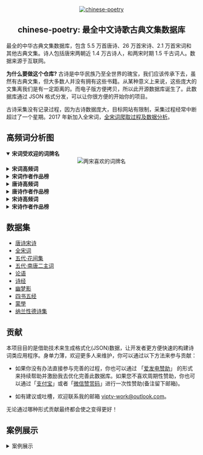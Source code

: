 <p align="center">
  <a href="https://github.com/chinese-poetry/chinese-poetry">
      <img src="https://avatars3.githubusercontent.com/u/30764933?s=200&v=4" alt="chinese-poetry">
  </a>
</p>

<h2 align="center">chinese-poetry: 最全中文诗歌古典文集数据库</h2>


最全的中华古典文集数据库，包含 5.5 万首唐诗、26 万首宋诗、2.1 万首宋词和其他古典文集。诗人包括唐宋两朝近 1.4 万古诗人，和两宋时期 1.5 千古词人。数据来源于互联网。

**为什么要做这个仓库?** 古诗是中华民族乃至全世界的瑰宝，我们应该传承下去，虽然有古典文集，但大多数人并没有拥有这些书籍。从某种意义上来说，这些庞大的文集离我们是有一定距离的。而电子版方便拷贝，所以此开源数据库诞生了。此数据库通过 JSON 格式分发，可以让你很方便的开始你的项目。

古诗采集没有记录过程，因为古诗数据庞大，目标网站有限制，采集过程经常中断超过了一个星期。2017 年新加入全宋词，[全宋词爬取过程及数据分析](https://jackeygao.github.io/r/words/crawl-ci.html)。

## 高频词分析图

<details open>
  <summary><b>宋词受欢迎的词牌名</b></summary>

<div align="center">
<img src="https://raw.githubusercontent.com/jackeygao/chinese-poetry/master/images/ci_rhythmic_topK.png" alt="两宋喜欢的词牌名">
</div>
</details>

<details>
  <summary><b>宋词高频词</b></summary>
  <img src="https://raw.githubusercontent.com/jackeygao/chinese-poetry/master/images/ci_words_topK.png" alt="宋词高频词" style="max-width:100%;">
</details>

<details>
  <summary><b>宋词作者作品榜</b></summary>
  <img src="https://raw.githubusercontent.com/jackeygao/chinese-poetry/master/images/ci_author_topK.png" alt="宋词作者作品榜" style="max-width:100%;">
</details>

<details>
  <summary><b>唐诗高频词</b></summary>
  <img src="https://raw.githubusercontent.com/jackeygao/chinese-poetry/master/images/tang_text_topK.png" alt="唐诗高频词" style="max-width:100%;">
</details>

<details>
  <summary><b>唐诗作者作品榜</b></summary>
  <img src="https://raw.githubusercontent.com/jackeygao/chinese-poetry/master/images/tang_author_topK.png" alt="唐诗作者作品榜" style="max-width:100%;">
</details>

<details>
  <summary><b>宋诗高频词</b></summary>
  <img src="https://raw.githubusercontent.com/jackeygao/chinese-poetry/master/images/song_text_topK.png" alt="宋诗高频词" style="max-width:100%;">
</details>

<details>
  <summary><b>宋诗作者作品榜</b></summary>
  <img src="https://raw.githubusercontent.com/jackeygao/chinese-poetry/master/images/song_author_topK.png" alt="宋诗作者作品榜" style="max-width:100%;">
</details>

## 数据集

- [唐诗宋诗](./全唐诗)
- [全宋词](./宋词)
- [五代·花间集](./五代诗词/huajianji)
- [五代·南唐二主词](./五代诗词/nantang)
- [论语](./论语)
- [诗经](./诗经)
- [幽梦影](./幽梦影)
- [四书五经](./四书五经)
- [蒙學](./蒙学)
- [纳兰性德诗集](./纳兰性德)


## 贡献

本项目目的是借助技术来生成格式化(JSON)数据，让开发者更方便快速的构建诗词类应用程序。身单力薄，欢迎更多人来维护，你可以通过以下方法来参与贡献：

- 如果你没有办法直接参与完善的过程，你也可以通过 「[爱发电赞助](https://afdian.com/a/viptv)」 的形式来持续帮助并激励我去优化完善此数据库。如果您不喜欢周期性赞助，你也可以通过「[支付宝](https://github.com/viptv-work/img/blob/main/viptv/assets/png/alipay.png?raw=true)」或者「[微信赞赏码](https://github.com/viptv-work/img/blob/main/viptv/assets/png/wxpay.png?raw=true)」进行一次性赞助(备注留下邮箱)。

- 如有建议或吐槽，欢迎联系我的邮箱 viptv-work@outlook.com。

无论通过哪种形式贡献最终都会使之变得更好！




## 案例展示

<details>
  <summary>案例展示</summary>
  
- [中文诗歌主页](https://chinese-poetry.github.io)是一个基于浏览器的诗词网站，包含唐诗三百首、宋词三百首等文集。
- [animalize](https://github.com/animalize) **/** [QuanTangshi](https://github.com/animalize/QuanTangshi)  *离线全唐诗 Android*
- [justdark](https://github.com/justdark) **/** [pytorch-poetry-gen](https://github.com/justdark/pytorch-poetry-gen)  *a char-RNN based on pytorch*
- [Clover27](https://github.com/Clover27) **/** [ancient-Chinese-poem-generator](https://github.com/Clover27/ancient-Chinese-poem-generator)  *Ancient-Chinese-Poem-Generator*
- [chinese-poetry](https://github.com/chinese-poetry) **/** [poetry-calendar](http://chinese-poetry.github.io/poetry-calendar/)  *诗词周历*
- [chenyuntc](https://github.com/chenyuntc) **/** [pytorch-book](https://github.com/chenyuntc/pytorch-book/blob/master/chapter9-神经网络写诗(CharRNN)/) *简体唐诗生成(char-RNN)，可生成藏头诗，自定义诗歌意境，前缀等。*
- [okcy1016](https://github.com/okcy1016) **/** [poetry-desktop](https://github.com/okcy1016/poetry-desktop/) *诗词桌面*
- [huangjianke](https://github.com/huangjianke) **/** [weapp-poem](https://github.com/huangjianke/weapp-poem/) *诗词墨客 小程序版*
- [汉字之美](https://hz.xusenlin.com/) *汉字之美是一个方便查询的诗词网站，简洁干净，方便使用。*
- [PaddlePaddle](https://github.com/PaddlePaddle) **/** [PaddleNLP](https://github.com/PaddlePaddle/PaddleNLP#%E4%BA%A4%E4%BA%92%E5%BC%8Fnotebook%E6%95%99%E7%A8%8B) *基于ERNIE-GEN(Transformer)的深度学习诗词生成，可自行修改逻辑来生成多种诗词风格。*
- [Harold-y](https://github.com/Harold-y) **/** [chinese-poetry-db-web](https://github.com/Harold-y/chinese-poetry-db-web) *基于本仓库的MySQL DB整合 + 诗词Web端展示与检索*
  
</details>

